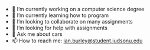 - 🔭 I’m currently working on a computer science degree
- 🌱 I’m currently learning how to program
- 👯 I’m looking to collaborate on many assignments
- 🤔 I’m looking for help with assignments
- 💬 Ask me about cars
- 📫 How to reach me: ian.burley@student.judsonu.edu


<!--
**IanBurley/IanBurley** is a ✨ _special_ ✨ repository because its `README.md` (this file) appears on your GitHub profile.

Here are some ideas to get you started:

- 🔭 I’m currently working on ...
- 🌱 I’m currently learning ...
- 👯 I’m looking to collaborate on ...
- 🤔 I’m looking for help with ...
- 💬 Ask me about ...
- 📫 How to reach me: ...
- 😄 Pronouns: ...
- ⚡ Fun fact: ...
-->
